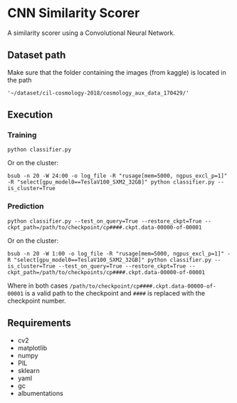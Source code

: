 # CNN Similarity Scorer
A similarity scorer using a Convolutional Neural Network.

## Dataset path
Make sure that the folder containing the images (from kaggle) is located in the path

```'~/dataset/cil-cosmology-2018/cosmology_aux_data_170429/'```

## Execution
### Training

```python classifier.py```

Or on the cluster:

```bsub -n 20 -W 24:00 -o log_file -R "rusage[mem=5000, ngpus_excl_p=1]" -R "select[gpu_model0==TeslaV100_SXM2_32GB]" python classifier.py --is_cluster=True```

### Prediction

```python classifier.py --test_on_query=True --restore_ckpt=True --ckpt_path=/path/to/checkpoint/cp####.ckpt.data-00000-of-00001```

Or on the cluster:

```bsub -n 20 -W 1:00 -o log_file -R "rusage[mem=5000, ngpus_excl_p=1]" -R "select[gpu_model0==TeslaV100_SXM2_32GB]" python classifier.py --is_cluster=True --test_on_query=True --restore_ckpt=True --ckpt_path=/path/to/checkpoints/cp####.ckpt.data-00000-of-00001```

Where in both cases ```/path/to/checkpoint/cp####.ckpt.data-00000-of-00001``` is a valid path to the checkpoint and ```####``` is replaced with the checkpoint number.

## Requirements

- cv2
- matplotlib
- numpy
- PIL
- sklearn
- yaml
- gc
- albumentations
